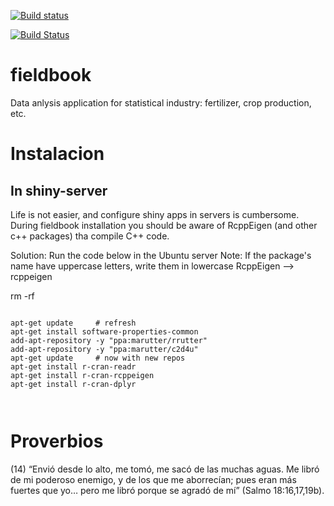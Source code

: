 [![Build status](https://ci.appveyor.com/api/projects/status/7x7cr66jq4pb83eu?svg=true)](https://ci.appveyor.com/project/omarbenites/fieldbook)

[![Build Status](https://travis-ci.org/Flavjack/fieldbook.svg?branch=master)](https://travis-ci.org/Flavjack/fieldbook)


# fieldbook
Data anlysis application for statistical industry: fertilizer, crop production, etc.

# Instalacion

## In shiny-server

Life is not easier, and configure shiny apps in servers is cumbersome.
During fieldbook installation you should be aware of RcppEigen (and other c++ packages) tha compile C++ code.

Solution: Run the code below in the Ubuntu server
Note: If the package's name have uppercase letters, write them in lowercase RcppEigen
--> rcppeigen

rm -rf 


```{r eval=F}

apt-get update     # refresh
apt-get install software-properties-common
add-apt-repository -y "ppa:marutter/rrutter"
add-apt-repository -y "ppa:marutter/c2d4u"
apt-get update     # now with new repos
apt-get install r-cran-readr
apt-get install r-cran-rcppeigen
apt-get install r-cran-dplyr



```





# Proverbios

(14) “Envió desde lo alto, me tomó, me sacó de las muchas aguas. Me libró de mi poderoso enemigo, y de los que me aborrecían; pues eran más fuertes que yo… pero me libró porque se agradó de mí” (Salmo 18:16,17,19b).
